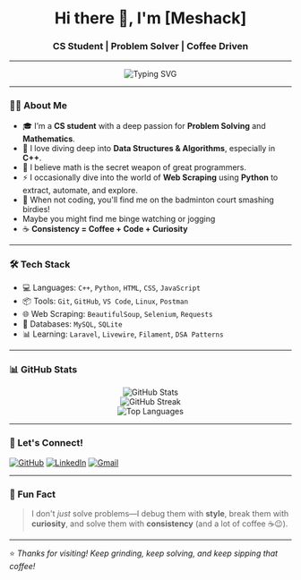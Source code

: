 <h1 align="center">Hi there 👋, I'm [Meshack]</h1>
<h3 align="center">CS Student | Problem Solver | Coffee Driven</h3>

---

<p align="center">
  <img src="https://readme-typing-svg.demolab.com?font=Fira+Code&pause=1000&center=true&vCenter=true&width=450&lines=CS+Student+%F0%9F%92%BB;Problem+Solving+Enthusiast+%E2%9C%8E;Loves+Math+and+DSA+%F0%9F%92%AB;Web+Scraping+with+Python+%F0%9F%A7%A0;Fueled+by+Coffee+%E2%98%95;Badminton+Player+%F0%9F%8F%83%E2%80%8D%E2%99%82%EF%B8%8F" alt="Typing SVG" />
</p>

---

### 👨‍💻 About Me

- 🎓 I’m a **CS student** with a deep passion for **Problem Solving** and **Mathematics**.
- 🔎 I love diving deep into **Data Structures & Algorithms**, especially in **C++**.
- 🧮 I believe math is the secret weapon of great programmers.
- ⚡ I occasionally dive into the world of **Web Scraping** using **Python** to extract, automate, and explore.
- 🏸 When not coding, you'll find me on the badminton court smashing birdies!
- Maybe you might find me binge watching or jogging
- ☕ **Consistency = Coffee + Code + Curiosity**

---

### 🛠️ Tech Stack

- 💻 Languages: `C++`, `Python`, `HTML`, `CSS`, `JavaScript`
- 📦 Tools: `Git`, `GitHub`, `VS Code`, `Linux`, `Postman`
- 🌐 Web Scraping: `BeautifulSoup`, `Selenium`, `Requests`
- 💾 Databases: `MySQL`, `SQLite`
- 📊 Learning: `Laravel`, `Livewire`, `Filament`, `DSA Patterns`

---

### 📊 GitHub Stats

<p align="center">
  <img src="https://github-readme-stats.vercel.app/api?username=your-username&show_icons=true&theme=github_dark&hide_border=true" alt="GitHub Stats" />
  <br/>
  <img src="https://github-readme-streak-stats.herokuapp.com/?user=your-username&theme=dark&hide_border=true" alt="GitHub Streak" />
  <br/>
  <img src="https://github-readme-stats.vercel.app/api/top-langs/?username=your-username&layout=compact&theme=github_dark&hide_border=true" alt="Top Languages" />
</p>

---

### 🔗 Let's Connect!

<p align="left">
  <a href="https://github.com/meshack-pi" target="_blank"><img alt="GitHub" src="https://img.shields.io/badge/GitHub-%2312100E.svg?style=flat&logo=github&logoColor=white" /></a>
  <a href="https://linkedin.com/in/meshack-rono" target="_blank"><img alt="LinkedIn" src="https://img.shields.io/badge/LinkedIn-%230077B5.svg?style=flat&logo=linkedin&logoColor=white" /></a>
  <a href="mailto:kipronomeshack36@gmail.com"><img alt="Gmail" src="https://img.shields.io/badge/Gmail-D14836?style=flat&logo=gmail&logoColor=white" /></a>
</p>

---

### 📌 Fun Fact

> I don't *just* solve problems—I debug them with **style**, break them with **curiosity**, and solve them with **consistency** (and a lot of coffee ☕😉).

---

⭐️ _Thanks for visiting! Keep grinding, keep solving, and keep sipping that coffee!_

